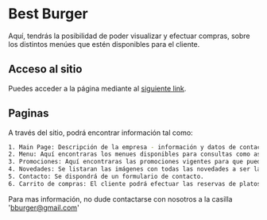 # Best Burger

Aquí, tendrás la posibilidad de poder visualizar y efectuar compras, sobre los distintos menúes que estén disponibles para el cliente.

## Acceso al sitio

Puedes acceder a la página mediante al [siguiente link](https://gastondacruz21.github.io/LaBestBurger/).


## Paginas

A través del sitio, podrá encontrar información tal como: 

```bash
1. Main Page: Descripción de la empresa - información y datos de contacto y una selección de las mejores hamburguesas 
2. Menu: Aquí encontraras los menues disponibles para consultas como así también, los medios de pago disponibles. 
3. Promociones: Aquí encontraras las promociones vigentes para que pueda consultar el cliente. 
4. Novedades: Se listaran las imágenes con todas las novedades a ser lanzadas.
5. Contacto: Se dispondrá de un formulario de contacto.
6. Carrito de compras: El cliente podrá efectuar las reservas de platos que considere y concretar la operación. s
```

Para mas información, no dude contactarse con nosotros a la casilla 'bburger@gmail.com'